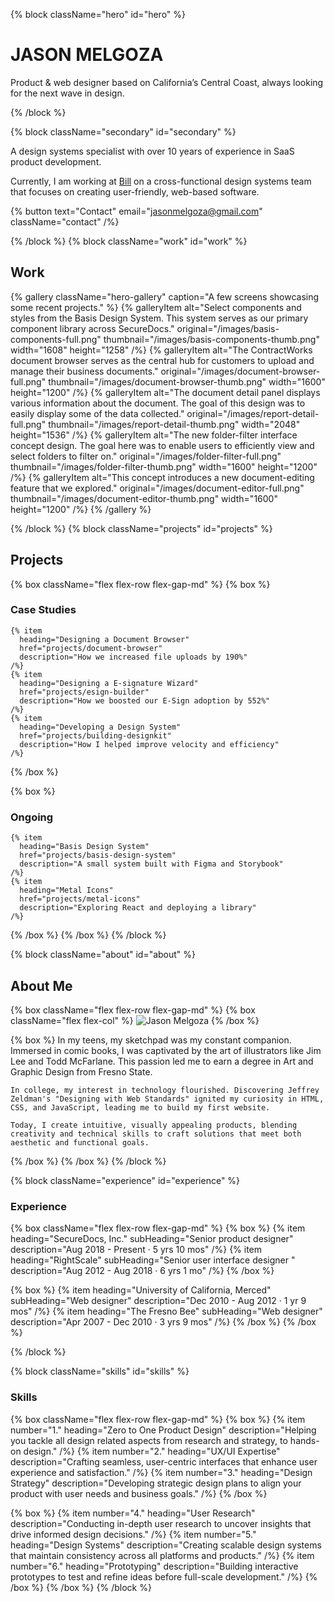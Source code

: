 {% block className="hero" id="hero" %}

# JASON MELGOZA

Product & web designer based on California’s Central Coast, always looking for the next wave in design.

{% /block %}

{% block className="secondary" id="secondary" %}

A design systems specialist with over 10 years of experience in SaaS product development.

Currently, I am working at [Bill](https://www.bill.com/) on a cross-functional design systems team that focuses on creating user-friendly, web-based software.

{% button text="Contact" email="jasonmelgoza@gmail.com" className="contact" /%}

{% /block %}
{% block className="work" id="work" %}

## Work

{% gallery className="hero-gallery" caption="A few screens showcasing some recent projects." %}
{% galleryItem
  alt="Select components and styles from the Basis Design System. This system serves as our primary component library across SecureDocs."
  original="/images/basis-components-full.png"
  thumbnail="/images/basis-components-thumb.png"
  width="1608"
  height="1258"
/%}
{% galleryItem
  alt="The ContractWorks document browser serves as the central hub for customers to upload and manage their business documents."
  original="/images/document-browser-full.png"
  thumbnail="/images/document-browser-thumb.png"
  width="1600"
  height="1200"
/%}
{% galleryItem
  alt="The document detail panel displays various information about the document. The goal of this design was to easily display some of the data collected."
  original="/images/report-detail-full.png"
  thumbnail="/images/report-detail-thumb.png"
  width="2048"
  height="1536"
/%}
{% galleryItem
  alt="The new folder-filter interface concept design. The goal here was to enable users to efficiently view and select folders to filter on."
  original="/images/folder-filter-full.png"
  thumbnail="/images/folder-filter-thumb.png"
  width="1600"
  height="1200"
/%}
{% galleryItem
  alt="This concept introduces a new document-editing feature that we explored."
  original="/images/document-editor-full.png"
  thumbnail="/images/document-editor-thumb.png"
  width="1600"
  height="1200"
/%}
{% /gallery %}

{% /block %}
{% block className="projects" id="projects" %}

## Projects

{% box className="flex flex-row flex-gap-md" %}
{% box %}

### Case Studies

    {% item
      heading="Designing a Document Browser"
      href="projects/document-browser"
      description="How we increased file uploads by 190%"
    /%}
    {% item
      heading="Designing a E-signature Wizard"
      href="projects/esign-builder"
      description="How we boosted our E-Sign adoption by 552%"
    /%}
    {% item
      heading="Developing a Design System"
      href="projects/building-designkit"
      description="How I helped improve velocity and efficiency"
    /%}

{% /box %}

{% box %}

### Ongoing

    {% item
      heading="Basis Design System"
      href="projects/basis-design-system"
      description="A small system built with Figma and Storybook"
    /%}
    {% item
      heading="Metal Icons"
      href="projects/metal-icons"
      description="Exploring React and deploying a library"
    /%}

{% /box %}
{% /box %}
{% /block %}

{% block className="about" id="about" %}

## About Me

{% box className="flex flex-row flex-gap-md" %}
{% box className="flex flex-col" %}
![Jason Melgoza](./images/headshot.jpg)
{% /box %}

{% box %}
In my teens, my sketchpad was my constant companion. Immersed in comic books, I was captivated by the art of illustrators like Jim Lee and Todd McFarlane. This passion led me to earn a degree in Art and Graphic Design from Fresno State.

    In college, my interest in technology flourished. Discovering Jeffrey Zeldman's "Designing with Web Standards" ignited my curiosity in HTML, CSS, and JavaScript, leading me to build my first website.

    Today, I create intuitive, visually appealing products, blending creativity and technical skills to craft solutions that meet both aesthetic and functional goals.

{% /box %}
{% /box %}
{% /block %}

{% block className="experience" id="experience" %}

### Experience

{% box className="flex flex-row flex-gap-md" %}
{% box %}
{% item
      heading="SecureDocs, Inc."
      subHeading="Senior product designer"
      description="Aug 2018 - Present · 5 yrs 10 mos"
    /%}
{% item
      heading="RightScale"
      subHeading="Senior user interface designer "
      description="Aug 2012 - Aug 2018 · 6 yrs 1 mo"
    /%}
{% /box %}

{% box %}
{% item
      heading="University of California, Merced"
      subHeading="Web designer"
      description="Dec 2010 - Aug 2012 · 1 yr 9 mos"
    /%}
{% item
      heading="The Fresno Bee"
      subHeading="Web designer"
      description="Apr 2007 - Dec 2010 · 3 yrs 9 mos"
    /%}
{% /box %}
{% /box %}

{% /block %}

{% block className="skills" id="skills" %}

### Skills

{% box className="flex flex-row flex-gap-md" %}
{% box %}
{% item
      number="1."
      heading="Zero to One Product Design"
      description="Helping you tackle all design related aspects from research and strategy, to hands-on design."
    /%}
{% item
      number="2."
      heading="UX/UI Expertise"
      description="Crafting seamless, user-centric interfaces that enhance user experience and satisfaction."
    /%}
{% item
      number="3."
      heading="Design Strategy"
      description="Developing strategic design plans to align your product with user needs and business goals."
    /%}
{% /box %}

{% box %}
{% item
      number="4."
      heading="User Research"
      description="Conducting in-depth user research to uncover insights that drive informed design decisions."
    /%}
{% item
      number="5."
      heading="Design Systems"
      description="Creating scalable design systems that maintain consistency across all platforms and products."
    /%}
{% item
      number="6."
      heading="Prototyping"
      description="Building interactive prototypes to test and refine ideas before full-scale development."
    /%}
{% /box %}
{% /box %}
{% /block %}
